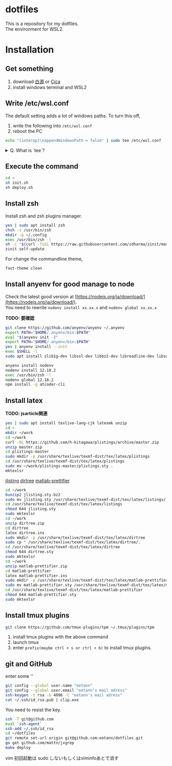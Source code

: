 # dotfiles  
This is a repository for my dotfiles.  
The environment for WSL2.

# Installation  
## Get something
1. download [白源](https://github.com/yuru7/HackGen/releases) or 
[Cica](https://github.com/miiton/Cica)
2. install windows terminal and WSL2

## Write /etc/wsl.conf
The default setting adds a lot of windows paths.
To turn this off,
1. write the following into `/etc/wsl.conf`
2. reboot the PC

```sh
echo "[interop]\nappendWindowsPath = false" | sudo tee /etc/wsl.conf
```

<details>
<summary>Q. What is `tee`?</summary>

A command to write the content received from the stdin to the stdout and file.

</details>

## Execute the command

```sh
cd ~
sh init.sh
sh deploy.sh
```

## Install zsh
Install zsh and zsh plugins manager.

```sh
yes | sudo apt install zsh
chsh -s /usr/bin/zsh
mkdir -p ~/.config
exec /usr/bin/zsh -l
sh -c "$(curl -fsSL https://raw.githubusercontent.com/zdharma/zinit/master/doc/install.sh)"
zinit self-update
```

For change the commandline theme, 
```sh
fast-theme clean
```

## Install anyenv for good manage to node
Check the latest good version at 
[https://nodejs.org/ja/download/](https://nodejs.org/ja/download/).  
You need to rewrite `nodenv install xx.xx.x` and `nodenv global xx.xx.x`

**TODO: 要確認**

```sh
git clone https://github.com/anyenv/anyenv ~/.anyenv
export PATH="$HOME/.anyenv/bin:$PATH"
eval "$(anyenv init -)"
export PATH="$HOME/.anyenv/bin:$PATH"
yes | anyenv install --init
exec $SHELL -l
sudo apt install zlib1g-dev libssl-dev libbz2-dev libreadline-dev libsqlite3-dev libffi-dev

anyenv install nodenv
nodenv install 12.18.2
exec /usr/bin/zsh -l
nodenv global 12.18.2
npm install -g atcoder-cli
```

## Install latex
**TODO: jsarticle関連**

```sh
yes | sudo apt install texlive-lang-cjk latexmk unzip
cd ~
mkdir ~/work
cd ~/work
curl -OL https://github.com/h-kitagawa/plistings/archive/master.zip
unzip master.zip
cd plistings-master
sudo mkdir -p /usr/share/texlive/texmf-dist/tex/latex/plistings
cd /usr/share/texlive/texmf-dist/tex/latex/plistings
sudo mv ~/work/plistings-master/plistings.sty .
mktexlsr
```

[jlisting](https://osdn.net/projects/mytexpert/downloads/26068/jlisting.sty.bz2/)
[dirtree](https://ctan.org/tex-archive/macros/generic/dirtree)
[matlab-prettifier](https://www.ctan.org/pkg/matlab-prettifier)


```sh
cd ~/work
bunzip2 jlisting.sty.bz2
sudo mv jlisting.sty /usr/share/texlive/texmf-dist/tex/latex/listings/.
cd /usr/share/texlive/texmf-dist/tex/latex/listings
chmod 644 jlisting.sty
sudo mktexlsr
cd ~/work
unzip dirtree.zip
cd dirtree
latex dirtree.ins
sudo mkdir -p /usr/share/texlive/texmf-dist/tex/latex/dirtree
sudo cp * /usr/share/texlive/texmf-dist/tex/latex/dirtree/.
cd /usr/share/texlive/texmf-dist/tex/latex/dirtree
chmod 644 dirtree.sty
sudo mktexlsr
cd ~/work
unzip matlab-prettifier.zip
cd matlab-prettifier
latex matlab-prettifier.ins
sudo mkdir -p /usr/share/texlive/texmf-dist/tex/latex/matlab-prettifier
sudo mv matlab-prettifier.sty /usr/share/texlive/texmf-dist/tex/latex/matlab-prettifier/.
cd /usr/share/texlive/texmf-dist/tex/latex/matlab-prettifier
chmod 644 matlab-prettifier.sty
sudo mktexlsr
```

## Install tmux plugins

```sh
git clone https://github.com/tmux-plugins/tpm ~/.tmux/plugins/tpm
```

1. install tmux plugins with the above command
2. launch tmux
3. enter `prefix(maybe ctrl + s or ctrl + b)` to install tmux plugins.

## git and GitHub
enter some '<CR>'

```sh
git config --global user.name "eetann"
git config --global user.email "eetann's mail adress"
ssh-keygen -t rsa -b 4096 -C "eetann's mail adress"
cat ~/.ssh/id_rsa.pub | clip.exe
```

You need to resist the key.

```sh
ssh -T git@github.com
eval `ssh-agent`
ssh-add ~/.ssh/id_rsa
cd ~/dotfiles
git remote set-url origin git@github.com:eetann/dotfiles.git
go get github.com/mattn/jvgrep
make deploy
```

vim 初回起動は sudo しないもしくはviminfoあとで消す  
